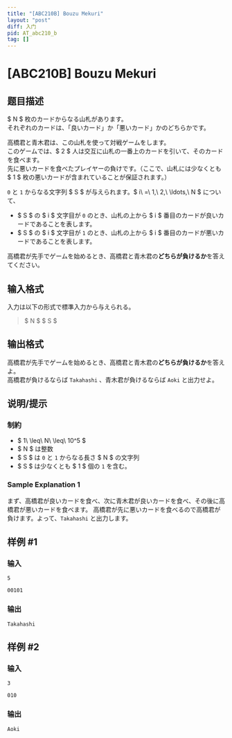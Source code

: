 ```yaml
---
title: "[ABC210B] Bouzu Mekuri"
layout: "post"
diff: 入门
pid: AT_abc210_b
tag: []
---
```


# [ABC210B] Bouzu Mekuri

## 题目描述

[problemUrl]: https://atcoder.jp/contests/abc210/tasks/abc210_b

$ N $ 枚のカードからなる山札があります。  
 それぞれのカードは、「良いカード」か「悪いカード」かのどちらかです。

高橋君と青木君は、この山札を使って対戦ゲームをします。  
 このゲームでは、$ 2 $ 人は交互に山札の一番上のカードを引いて、そのカードを食べます。  
 先に悪いカードを食べたプレイヤーの負けです。（ここで、山札には少なくとも $ 1 $ 枚の悪いカードが含まれていることが保証されます。）

`0` と `1` からなる文字列 $ S $ が与えられます。$ i\ =\ 1,\ 2,\ \ldots,\ N $ について、

- $ S $ の $ i $ 文字目が `0` のとき、山札の上から $ i $ 番目のカードが良いカードであることを表します。
- $ S $ の $ i $ 文字目が `1` のとき、山札の上から $ i $ 番目のカードが悪いカードであることを表します。

高橋君が先手でゲームを始めるとき、高橋君と青木君の**どちらが負けるか**を答えてください。

## 输入格式

入力は以下の形式で標準入力から与えられる。

> $ N $ $ S $

## 输出格式

高橋君が先手でゲームを始めるとき、高橋君と青木君の**どちらが負けるか**を答えよ。  
 高橋君が負けるならば `Takahashi` 、青木君が負けるならば `Aoki` と出力せよ。

## 说明/提示

### 制約

- $ 1\ \leq\ N\ \leq\ 10^5 $
- $ N $ は整数
- $ S $ は `0` と `1` からなる長さ $ N $ の文字列
- $ S $ は少なくとも $ 1 $ 個の `1` を含む。

### Sample Explanation 1

まず、高橋君が良いカードを食べ、次に青木君が良いカードを食べ、その後に高橋君が悪いカードを食べます。 高橋君が先に悪いカードを食べるので高橋君が負けます。よって、`Takahashi` と出力します。

## 样例 #1

### 输入

```
5
00101
```

### 输出

```
Takahashi
```

## 样例 #2

### 输入

```
3
010
```

### 输出

```
Aoki
```

